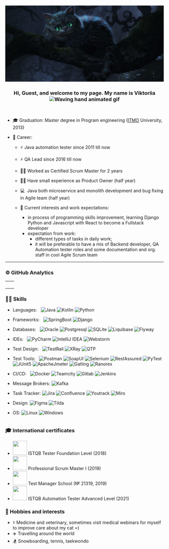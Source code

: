 ![banner](17716.jpg)
<p align="center"> <h3 align="center"> Hi, Guest, and welcome to my page. My name is Viktoriia  <img src="https://raw.githubusercontent.com/nixin72/nixin72/master/wave.gif" 
         alt="Waving hand animated gif"
         height="45"
         width="45" /></h3>
<p align="center">
<a href="mailto:viktoriia.it.work@gmail.com"><img src="https://img.shields.io/badge/Gmail-D14836?style=for-the-badge&logo=gmail&logoColor=white" alt=""/> </a>

[//]: # (<a href="https://www.linkedin.com/in/__/"><img src="https://img.shields.io/badge/-LinkedIn-black.svg?style=for-the-badge&logo=linkedin&colorB=darkblue" alt=""/> </a>)
</p>

* 🎓 Graduation: Master degree in Program engineering ([ITMO](https://en.itmo.ru/en/page/42/Facts_&_Figures.htm) University, 2013)


* 👷  Career:
  * ⚡ ️Java automation tester since 2011 till now
  * ⚡   QA Lead since 2016 till now
  * 🙋🏻  Worked as Certified Scrum Master for 2 years 
  * 🙋🏻  Have small experience as Product Owner (half year) 
  * 💻 ️ Java both microservice and monolith development and bug fixing in Agile team (half year)
   
  
  * 🔎 Current interests and work expectations: 
    * in process of programming skills improvement, learning Django Python and Javascript with React to become a Fullstack developer
    * expectation from work: 
      * different types of tasks in daily work;
      * it will be preferable to have a mix of Backend developer, QA Automation tester roles and some
      documentation and org. staff in cool Agile Scrum team

***
### ⚙ GitHub Analytics
<table style="width:100%">
  <tr>
       <td><img src="https://github-readme-stats-qxg5.vercel.app/api?username=AdeleDev&show_icons=true&theme=dark&locale=en&hide_border=true" alt="" /></td>
       <td><img height="180em" src="https://github-readme-stats-qxg5.vercel.app/api/top-langs/?username=AdeleDev&langs_count=8&theme=dark&hide_border=true&layout=compact" alt=""></td>
</tr>
</table>

### 👩‍💻 Skills

<table style="width:100%">
  <tr>

- Languages: &nbsp;
  ![Java](https://img.shields.io/badge/-☕%20Java-333333?style=flat)
  ![Kotlin](https://img.shields.io/badge/-Kotlin-333333?style=flat&logo=kotlin)
  ![Python](https://img.shields.io/badge/-Python-333333?style=flat&logo=python)

- Frameworks: &nbsp;
  ![SpringBoot](https://img.shields.io/badge/-SpringBoot-333333?style=flat&logo=springboot)
  ![Django](https://img.shields.io/badge/-Django-333333?style=flat&logo=django)

- Databases:  &nbsp;
  ![Oracle](https://img.shields.io/badge/-Oracle-333333?style=flat&logoColor=red&logo=oracle)
  ![Postgresql](https://img.shields.io/badge/-PostgreSQL-333333?style=flat&logoColor=lightblue&logo=postgresql)
  ![SQLite](https://img.shields.io/badge/-SQLite-333333?style=flat&logoColor=blue&logo=sqlite)
  ![Liquibase](https://img.shields.io/badge/-Liquibase-333333?style=flat&logoColor=orange&logo=liquibase)
  ![Flyway](https://img.shields.io/badge/-Flyway-333333?style=flat&logoColor=red&logo=flyway)

- IDEs: &nbsp;
  ![PyCharm](https://img.shields.io/badge/-Py%20Charm-333333?style=flat&logo=pycharm&logoColor=green)
  ![IntelliJ IDEA](https://img.shields.io/badge/-IntelliJ%20IDEA-333333?style=flat&logo=intellij-idea&logoColor=blue)
  ![Webstorm](https://img.shields.io/badge/-Web%20Storm-333333?style=flat&logo=webstorm&logoColor=lightblue)

</tr>
<tr>

- Test Design: &nbsp;
  ![TestRail](https://img.shields.io/badge/-🌈️%20Test%20Rail-333333?style=flat)
  ![XRay](https://img.shields.io/badge/-XRay-333333?style=flat&logo=jira&logoColor=blue)
  ![QTP](https://img.shields.io/badge/-Quick%20Test%20Professional-333333?style=flat&logo=hp&logoColor=blue)

- Test Tools: &nbsp;
  ![Postman](https://img.shields.io/badge/-Postman-333333?style=flat&logo=postman)
  ![SoapUI](https://img.shields.io/badge/-🧩%20Soap%20UI-333333?style=flat&logo=soapui)
  ![Selenium](https://img.shields.io/badge/-Selenium-333333?style=flat&logo=selenium)
  ![RestAssured](https://img.shields.io/badge/-🪐️%20Rest%20Assured-333333?style=flat&logo=restAssured)
  ![PyTest](https://img.shields.io/badge/-PyTest-333333?style=flat&logo=pytest)
  ![JUnit5](https://img.shields.io/badge/-JUnit5-333333?style=flat&logo=JUnit5)
  ![ApacheJmeter](https://img.shields.io/badge/-Apache%20Jmeter-333333?style=flat&logo=apachejmeter)
  ![Gatling](https://img.shields.io/badge/-Gatling-333333?style=flat&logo=gatling)
  ![Ranorex](https://img.shields.io/badge/-🎯%20Ranorex-333333?style=flat&logo=ranorex)

</tr>
<tr>

- CI/CD: &nbsp;
  ![Docker](https://img.shields.io/badge/-Docker-333333?style=flat&logo=docker)
  ![Teamcity](https://img.shields.io/badge/-Teamcity-333333?style=flat&logo=teamcity)
  ![Gitlab](https://img.shields.io/badge/-Gitlab-333333?style=flat&logo=gitlab)
  ![Jenkins](https://img.shields.io/badge/-Jenkins-333333?style=flat&logo=jenkins)

</tr>
<tr>

- Message Brokers:
  ![Kafka](https://img.shields.io/badge/-Apache%20Kafka-333333?style=flat&logo=apachekafka&logoColor=blueviolet)

</tr>
<tr>

- Task Tracker:
  ![Jira](https://img.shields.io/badge/-Jira-333333?style=flat&logo=jira&logoColor=blue)
  ![Confluence](https://img.shields.io/badge/-Confluence-333333?style=flat&logo=confluence&logoColor=blue)
  ![Youtrack](https://img.shields.io/badge/-YouTrack-333333?style=flat&logo=intellij-idea&logoColor=blueviolet)
  ![Miro](https://img.shields.io/badge/-Miro-333333?style=flat&logo=miro&logoColor=yellow)
  
- Design:
  ![Figma](https://img.shields.io/badge/-Figma-333333?style=flat&logo=figma)
  ![Tilda](https://img.shields.io/badge/-🖌%20Tilda-333333?style=flat&logo=restAssured)

</tr>
<tr>

- OS:
  ![Linux](https://img.shields.io/badge/-Linux-333333?style=flat&logo=linux)
  ![Windows](https://img.shields.io/badge/-Windows-333333?style=flat&logo=windows&logoColor=blue)

</tr>
</table>


###  🎓 International certificates
* <img height="45" width="45" src="https://www.gasq.org/files/content/gasq/downloads/certification/ISTQB/ISTQB.png" alt=""/>
  ISTQB Tester Foundation Level (2018)
* <img height="45" width="45" src="https://images.credly.com/images/db768524-81d9-435e-96fc-33b517e15616/blob.png" alt=""/>
  Professional Scrum Master I (2019)
* <img height="45" width="45" src="https://hsto.org/getpro/moikrug/uploads/company/522/837/878/logo/medium_2e8e8e96756aec26513a90732c61d0f3.jpg" alt=""/>
  Test Manager School (№ 21319, 2019)
* <img height="45" width="45" src="https://www.gasq.org/files/content/gasq/downloads/certification/ISTQB/ISTQB.png" alt=""/>
  ISTQB Automation Tester Advanced Level (2021)

### 🤍 Hobbies and interests
* ⚕️ Medicine and veterinary, sometimes visit medical webinars for myself to improve care about my cat =)
* ✈️ Travelling around the world
* 🏂   Snowboarding, tennis, taekwondo

